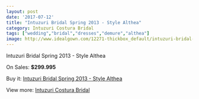 ```yaml
---
layout: post
date: '2017-07-12'
title: "Intuzuri Bridal Spring 2013 - Style Althea"
category: Intuzuri Costura Bridal
tags: ["wedding","bridal","dresses","demure","althea"]
image: http://www.idealgown.com/12271-thickbox_default/intuzuri-bridal-spring-2013-style-althea.jpg
---
```

Intuzuri Bridal Spring 2013 - Style Althea

On Sales: **$299.995**
<a href="https://www.idealgown.com/en/intuzuri-costura-bridal/4958-intuzuri-bridal-spring-2013-style-althea.html"><amp-img layout="responsive" width="600" height="600" src="//www.idealgown.com/12271-thickbox_default/intuzuri-bridal-spring-2013-style-althea.jpg" alt="Intuzuri Bridal Spring 2013 - Style Althea 0" /></a>
<a href="https://www.idealgown.com/en/intuzuri-costura-bridal/4958-intuzuri-bridal-spring-2013-style-althea.html"><amp-img layout="responsive" width="600" height="600" src="//www.idealgown.com/12275-thickbox_default/intuzuri-bridal-spring-2013-style-althea.jpg" alt="Intuzuri Bridal Spring 2013 - Style Althea 1" /></a>
<a href="https://www.idealgown.com/en/intuzuri-costura-bridal/4958-intuzuri-bridal-spring-2013-style-althea.html"><amp-img layout="responsive" width="600" height="600" src="//www.idealgown.com/12273-thickbox_default/intuzuri-bridal-spring-2013-style-althea.jpg" alt="Intuzuri Bridal Spring 2013 - Style Althea 2" /></a>
<a href="https://www.idealgown.com/en/intuzuri-costura-bridal/4958-intuzuri-bridal-spring-2013-style-althea.html"><amp-img layout="responsive" width="600" height="600" src="//www.idealgown.com/12272-thickbox_default/intuzuri-bridal-spring-2013-style-althea.jpg" alt="Intuzuri Bridal Spring 2013 - Style Althea 3" /></a>

Buy it: [Intuzuri Bridal Spring 2013 - Style Althea](https://www.idealgown.com/en/intuzuri-costura-bridal/4958-intuzuri-bridal-spring-2013-style-althea.html "Intuzuri Bridal Spring 2013 - Style Althea")

View more: [Intuzuri Costura Bridal](https://www.idealgown.com/en/63-intuzuri-costura-bridal "Intuzuri Costura Bridal")